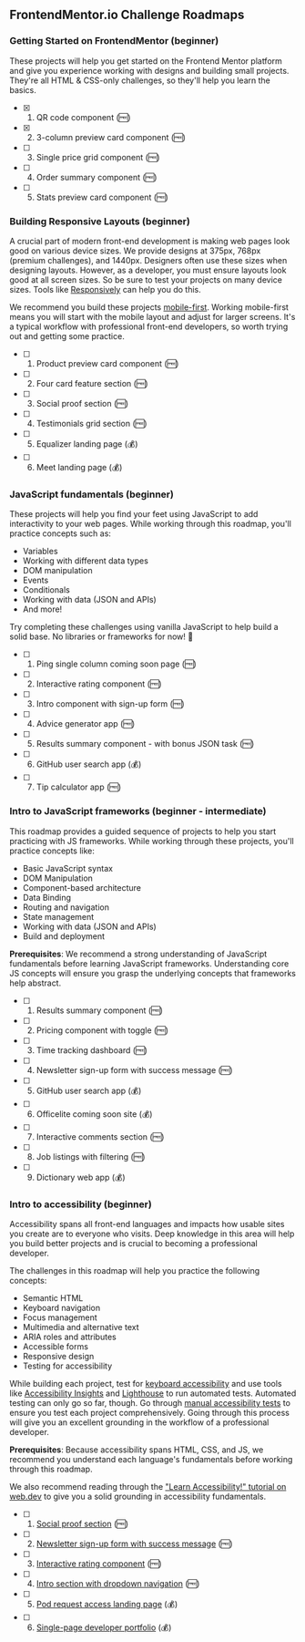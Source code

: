 ## FrontendMentor.io Challenge Roadmaps

### Getting Started on FrontendMentor (beginner)

These projects will help you get started on the Frontend Mentor platform and give you experience working with designs and building small projects. They're all HTML & CSS-only challenges, so they'll help you learn the basics.

- [x] 1. QR code component (🆓)
- [x] 2. 3-column preview card component (🆓)
- [ ] 3. Single price grid component (🆓)
- [ ] 4. Order summary component (🆓)
- [ ] 5. Stats preview card component (🆓)

### Building Responsive Layouts (beginner)

A crucial part of modern front-end development is making web pages look good on various device sizes. We provide designs at 375px, 768px (premium challenges), and 1440px. Designers often use these sizes when designing layouts. However, as a developer, you must ensure layouts look good at all screen sizes. So be sure to test your projects on many device sizes. Tools like [Responsively](https://discord.com/channels/824970620529279006/1131865518618460210/1132431845573804042) can help you do this.

We recommend you build these projects [mobile-first](https://discord.com/channels/824970620529279006/1131865518618460210/1132431845573804042). Working mobile-first means you will start with the mobile layout and adjust for larger screens. It's a typical workflow with professional front-end developers, so worth trying out and getting some practice.

- [ ] 1. Product preview card component (🆓)
- [ ] 2. Four card feature section (🆓)
- [ ] 3. Social proof section (🆓)
- [ ] 4. Testimonials grid section (🆓)
- [ ] 5. Equalizer landing page (💰)
- [ ] 6. Meet landing page (💰)

### JavaScript fundamentals (beginner)

These projects will help you find your feet using JavaScript to add interactivity to your web pages. While working through this roadmap, you'll practice concepts such as:

- Variables
- Working with different data types
- DOM manipulation
- Events
- Conditionals
- Working with data (JSON and APIs)
- And more!

Try completing these challenges using vanilla JavaScript to help build a solid base. No libraries or frameworks for now! 🙂

- [ ] 1. Ping single column coming soon page (🆓)
- [ ] 2. Interactive rating component (🆓)
- [ ] 3. Intro component with sign-up form (🆓)
- [ ] 4. Advice generator app (🆓)
- [ ] 5. Results summary component - with bonus JSON task (🆓)
- [ ] 6. GitHub user search app (💰)
- [ ] 7. Tip calculator app (🆓)

### Intro to JavaScript frameworks (beginner - intermediate)

This roadmap provides a guided sequence of projects to help you start practicing with JS frameworks. While working through these projects, you'll practice concepts like:

- Basic JavaScript syntax
- DOM Manipulation
- Component-based architecture
- Data Binding
- Routing and navigation
- State management
- Working with data (JSON and APIs)
- Build and deployment

**Prerequisites**: We recommend a strong understanding of JavaScript fundamentals before learning JavaScript frameworks. Understanding core JS concepts will ensure you grasp the underlying concepts that frameworks help abstract.

- [ ] 1. Results summary component (🆓)
- [ ] 2. Pricing component with toggle (🆓)
- [ ] 3. Time tracking dashboard (🆓)
- [ ] 4. Newsletter sign-up form with success message (🆓)
- [ ] 5. GitHub user search app (💰)
- [ ] 6. Officelite coming soon site (💰)
- [ ] 7. Interactive comments section (🆓)
- [ ] 8. Job listings with filtering (🆓)
- [ ] 9. Dictionary web app (💰)

### Intro to accessibility (beginner)

Accessibility spans all front-end languages and impacts how usable sites you create are to everyone who visits. Deep knowledge in this area will help you build better projects and is crucial to becoming a professional developer.

The challenges in this roadmap will help you practice the following concepts:

- Semantic HTML
- Keyboard navigation
- Focus management
- Multimedia and alternative text
- ARIA roles and attributes
- Accessible forms
- Responsive design
- Testing for accessibility

While building each project, test for [keyboard accessibility](https://webaim.org/techniques/keyboard/) and use tools like [Accessibility Insights](https://accessibilityinsights.io/) and [Lighthouse](https://developer.chrome.com/docs/lighthouse/) to run automated tests. Automated testing can only go so far, though. Go through [manual accessibility tests](https://web.dev/learn/accessibility/test-manual/) to ensure you test each project comprehensively. Going through this process will give you an excellent grounding in the workflow of a professional developer.

**Prerequisites**: Because accessibility spans HTML, CSS, and JS, we recommend you understand each language's fundamentals before working through this roadmap.

We also recommend reading through the ["Learn Accessibility!" tutorial on web.dev](https://web.dev/learn/accessibility/) to give you a solid grounding in accessibility fundamentals.

- [ ] 1. [Social proof section](https://www.frontendmentor.io/challenges/social-proof-section-6e0qTv_bA?ref=challenge-roadmap) (🆓)
- [ ] 2. [Newsletter sign-up form with success message](https://www.frontendmentor.io/challenges/newsletter-signup-form-with-success-message-3FC1AZbNrv?ref=challenge-roadmap) (🆓)
- [ ] 3. [Interactive rating component](https://www.frontendmentor.io/challenges/interactive-rating-component-koxpeBUmI?ref=challenge-roadmap) (🆓)
- [ ] 4. [Intro section with dropdown navigation](https://www.frontendmentor.io/challenges/intro-section-with-dropdown-navigation-ryaPetHE5?ref=challenge-roadmap) (🆓)
- [ ] 5. [Pod request access landing page](https://www.frontendmentor.io/challenges/pod-request-access-landing-page-eyTmdkLSG?ref=challenge-roadmap) (💰)
- [ ] 6. [Single-page developer portfolio](https://www.frontendmentor.io/challenges/singlepage-developer-portfolio-bBVj2ZPi-x?ref=challenge-roadmap) (💰)
